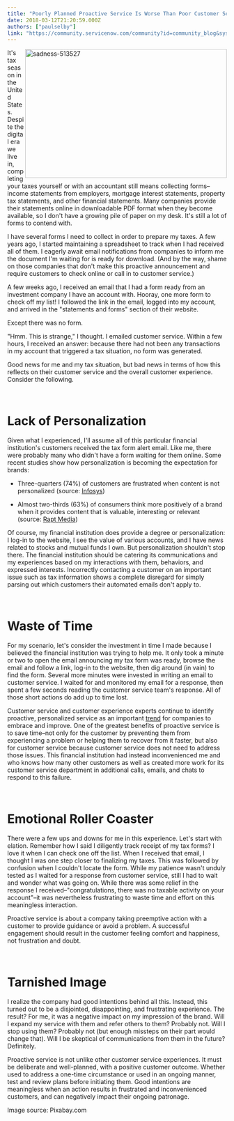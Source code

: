 ```yaml
---
title: "Poorly Planned Proactive Service Is Worse Than Poor Customer Service"
date: 2018-03-12T21:20:59.000Z
authors: ["paulselby"]
link: "https://community.servicenow.com/community?id=community_blog&sys_id=4b094879db781b007b337a9e0f961953"
---
```

<p><img class="alignnone  wp-image-3097" src="https://insightsincustomerservice.files.wordpress.com/2018/03/sadness-513527.jpg" alt="sadness-513527" width="463" height="296" align="right" />It&#39;s tax season in the United States. Despite the digital era we live in, completing your taxes yourself or with an accountant still means collecting forms–income statements from employers, mortgage interest statements, property tax statements, and other financial statements. Many companies provide their statements online in downloadable PDF format when they become available, so I don&#39;t have a growing pile of paper on my desk. It&#39;s still a lot of forms to contend with.</p>
<p>I have several forms I need to collect in order to prepare my taxes. A few years ago, I started maintaining a spreadsheet to track when I had received all of them. I eagerly await email notifications from companies to inform me the document I&#39;m waiting for is ready for download. (And by the way, shame on those companies that don&#39;t make this proactive announcement and require customers to check online or call in to customer service.)</p>
<p>A few weeks ago, I received an email that I had a form ready from an investment company I have an account with. Hooray, one more form to check off my list! I followed the link in the email, logged into my account, and arrived in the &#34;statements and forms&#34; section of their website.</p>
<p>Except there was no form.</p>
<p>&#34;Hmm. This is strange,&#34; I thought. I emailed customer service. Within a few hours, I received an answer: because there had not been any transactions in my account that triggered a tax situation, no form was generated.</p>
<p>Good news for me and my tax situation, but bad news in terms of how this reflects on their customer service and the overall customer experience. Consider the following.</p>
<p> </p>
<h1>Lack of Personalization</h1>
<p>Given what I experienced, I&#39;ll assume all of this particular financial institution&#39;s customers received the tax form alert email. Like me, there were probably many who didn&#39;t have a form waiting for them online. Some recent studies show how personalization is becoming the expectation for brands:</p>
<ul><li>Three-quarters (74%) of customers are frustrated when content is not personalized (source: <a href="https://www.infosys.com/newsroom/press-releases/Documents/genome-research-report.pdf" target="_blank" rel="nofollow">Infosys</a>)</li></ul>
<ul><li>Almost two-thirds (63%) of consumers think more positively of a brand when it provides content that is valuable, interesting or relevant (source: <a href="http://www.raptmedia.com/blog/future-of-content-report-rethinking-content-consumption" target="_blank" rel="nofollow">Rapt Media</a>)</li></ul>
<p>Of course, my financial institution does provide a degree or personalization: I log-in to the website, I see the value of various accounts, and I have news related to stocks and mutual funds I own. But personalization shouldn&#39;t stop there. The financial institution should be catering its communications and my experiences based on my interactions with them, behaviors, and expressed interests. Incorrectly contacting a customer on an important issue such as tax information shows a complete disregard for simply parsing out which customers their automated emails don&#39;t apply to.</p>
<p> </p>
<h1>Waste of Time</h1>
<p>For my scenario, let&#39;s consider the investment in time I made because I believed the financial institution was trying to help me. It only took a minute or two to open the email announcing my tax form was ready, browse the email and follow a link, log-in to the website, then dig around (in vain) to find the form. Several more minutes were invested in writing an email to customer service. I waited for and monitored my email for a response, then spent a few seconds reading the customer service team&#39;s response. All of those short actions do add up to time lost.</p>
<p>Customer service and customer experience experts continue to identify proactive, personalized service as an important <a href="https://www.forbes.com/sites/blakemorgan/2017/12/05/five-trends-shaping-the-future-of-customer-experience-in-2018/#1fcf12b32d9c" target="_blank" rel="nofollow">trend</a> for companies to embrace and improve. One of the greatest benefits of proactive service is to save time–not only for the customer by preventing them from experiencing a problem or helping them to recover from it faster, but also for customer service because customer service does not need to address those issues. This financial institution had instead inconvenienced me and who knows how many other customers as well as created more work for its customer service department in additional calls, emails, and chats to respond to this failure.</p>
<p> </p>
<h1>Emotional Roller Coaster</h1>
<p>There were a few ups and downs for me in this experience. Let&#39;s start with elation. Remember how I said I diligently track receipt of my tax forms? I love it when I can check one off the list. When I received that email, I thought I was one step closer to finalizing my taxes. This was followed by confusion when I couldn&#39;t locate the form. While my patience wasn&#39;t unduly tested as I waited for a response from customer service, still I had to wait and wonder what was going on. While there was some relief in the response I received–&#34;congratulations, there was no taxable activity on your account&#34;–it was nevertheless frustrating to waste time and effort on this meaningless interaction.</p>
<p>Proactive service is about a company taking preemptive action with a customer to provide guidance or avoid a problem. A successful engagement should result in the customer feeling comfort and happiness, not frustration and doubt.</p>
<p> </p>
<h1>Tarnished Image</h1>
<p>I realize the company had good intentions behind all this. Instead, this turned out to be a disjointed, disappointing, and frustrating experience. The result? For me, it was a negative impact on my impression of the brand. Will I expand my service with them and refer others to them? Probably not. Will I stop using them? Probably not (but enough missteps on their part would change that). Will I be skeptical of communications from them in the future? Definitely.</p>
<p>Proactive service is not unlike other customer service experiences. It must be deliberate and well-planned, with a positive customer outcome. Whether used to address a one-time circumstance or used in an ongoing manner, test and review plans before initiating them. Good intentions are meaningless when an action results in frustrated and inconvenienced customers, and can negatively impact their ongoing patronage.</p>
<p>Image source: Pixabay.com</p>